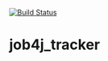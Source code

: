 [![Build Status](https://travis-ci.org/Rasim13/job4j_tracker.svg?branch=master)](https://travis-ci.org/Rasim13/job4j_tracker)

# job4j_tracker